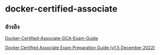 # docker-certified-associate

## อ้างอิง

[Docker-Certified-Associate-DCA-Exam-Guide](https://github.com/PacktPublishing/Docker-Certified-Associate-DCA-Exam-Guide)

[Docker Certified Associate Exam Preparation Guide (v1.5 December 2022)](https://github.com/Evalle/DCA#domain-1-orchestration-25-of-exam)
